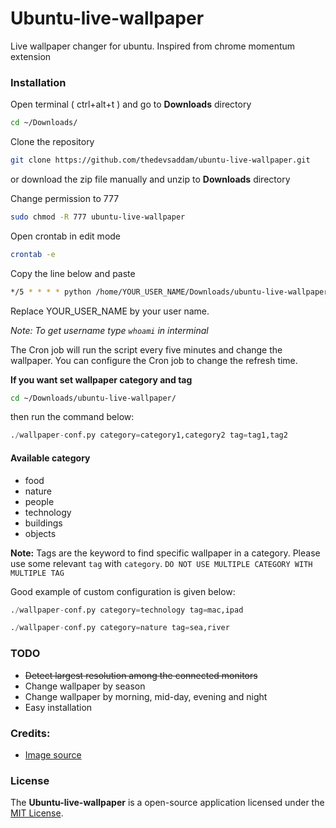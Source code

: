 # Ubuntu-live-wallpaper
Live wallpaper changer for ubuntu. Inspired from chrome momentum extension


### Installation

Open terminal ( ctrl+alt+t ) and go to __Downloads__ directory

```bash
cd ~/Downloads/
```

Clone the repository

```bash
git clone https://github.com/thedevsaddam/ubuntu-live-wallpaper.git
```
or download the zip file manually and unzip to __Downloads__ directory

Change permission to 777

```bash
sudo chmod -R 777 ubuntu-live-wallpaper
```
Open crontab in edit mode

```bash
crontab -e
```

Copy the line below and paste
```bash
*/5 * * * * python /home/YOUR_USER_NAME/Downloads/ubuntu-live-wallpaper/wallpaper-changer.py
```
Replace YOUR_USER_NAME by your user name.

_Note:  To get username type `whoami` in interminal_

The Cron job will run the script every five minutes and change the wallpaper. You can configure the Cron job to change the refresh time.

__If  you want set wallpaper category and tag__
```bash
cd ~/Downloads/ubuntu-live-wallpaper/
```
then run the command below:

```python
./wallpaper-conf.py category=category1,category2 tag=tag1,tag2
```

#### Available category
* food
* nature
* people
* technology
* buildings
* objects

__Note:__ Tags are the keyword to find specific wallpaper in a category. Please use some relevant `tag` with `category`. `DO NOT USE MULTIPLE CATEGORY WITH MULTIPLE TAG`

Good example of custom configuration is given below:
```python
./wallpaper-conf.py category=technology tag=mac,ipad

./wallpaper-conf.py category=nature tag=sea,river
```


### TODO
* ~~Detect largest resolution among the connected monitors~~
* Change wallpaper by season
* Change wallpaper by morning, mid-day, evening and night
* Easy installation


### Credits:
* [Image source](https://source.unsplash.com)

### **License**
The **Ubuntu-live-wallpaper** is a open-source application licensed under the [MIT License](LICENSE.md).

